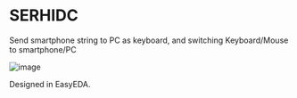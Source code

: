 # SERHIDC
Send smartphone string to PC as keyboard, and switching Keyboard/Mouse to smartphone/PC

![image](https://github.com/chaealarm/SERHIDC/assets/12396749/69620eab-a215-4a8a-9cb2-5dd557c61f38)


Designed in EasyEDA.

